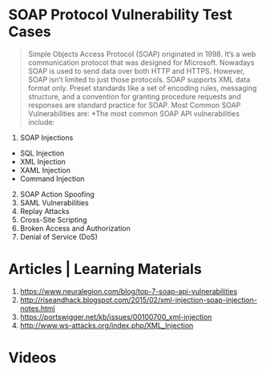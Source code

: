 # SOAP Protocol Vulnerability Test Cases
>Simple Objects Access Protocol (SOAP) originated in 1998. It’s a web communication protocol that was designed for Microsoft. Nowadays SOAP is used to send data over both HTTP and HTTPS. However, SOAP isn’t limited to just those protocols. SOAP supports XML data format only. Preset standards like a set of encoding rules, messaging structure, and a convention for granting procedure requests and responses are standard practice for SOAP. 
Most Common SOAP Vulnerabilities are:
*The most common SOAP API vulnerabilities include:
1. SOAP Injections
- SQL Injection
- XML Injection
- XAML Injection
- Command Injection
2. SOAP Action Spoofing
3. SAML Vulnerabilities
4. Replay Attacks
5. Cross-Site Scripting
6. Broken Access and Authorization
7. Denial of Service (DoS)


# Articles | Learning Materials
1. https://www.neuralegion.com/blog/top-7-soap-api-vulnerabilities
2. http://riseandhack.blogspot.com/2015/02/xml-injection-soap-injection-notes.html
3. https://portswigger.net/kb/issues/00100700_xml-injection
4. http://www.ws-attacks.org/index.php/XML_Injection

# Videos
